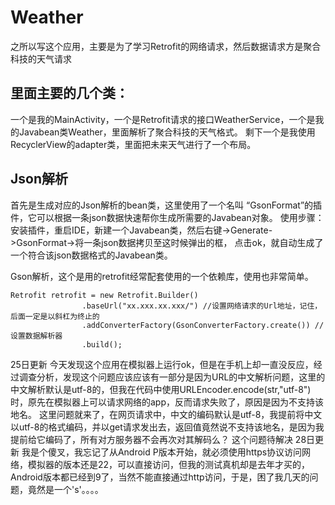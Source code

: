# Weather
之所以写这个应用，主要是为了学习Retrofit的网络请求，然后数据请求方是聚合科技的天气请求

## 里面主要的几个类：
一个是我的MainActivity，一个是Retrofit请求的接口WeatherService，一个是我的Javabean类Weather，里面解析了聚合科技的天气格式。
剩下一个是我使用RecyclerView的adapter类，里面把未来天气进行了一个布局。
## Json解析
首先是生成对应的Json解析的bean类，这里使用了一个名叫 “GsonFormat”的插件，它可以根据一条json数据快速帮你生成所需要的Javabean对象。
使用步骤：安装插件，重启IDE，新建一个Javabean类，然后右键->Generate->GsonFormat->将一条json数据拷贝至这时候弹出的框，
点击ok，就自动生成了一个符合该json数据格式的Javabean类。

Gson解析，这个是用的retrofit经常配套使用的一个依赖库，使用也非常简单。

```
Retrofit retrofit = new Retrofit.Builder()
                .baseUrl("xx.xxx.xx.xxx/") //设置网络请求的Url地址，记住，后面一定是以斜杠为终止的
                .addConverterFactory(GsonConverterFactory.create()) //设置数据解析器
                .build();
```

25日更新
今天发现这个应用在模拟器上运行ok，但是在手机上却一直没反应，经过调查分析，发现这个问题应该应该有一部分是因为URL的中文解析问题，这里的中文解析默认是utf-8的，但我在代码中使用URLEncoder.encode(str,"utf-8")时，原先在模拟器上可以请求网络的app，反而请求失败了，原因是因为不支持该地名。
这里问题就来了，在网页请求中，中文的编码默认是utf-8，我提前将中文以utf-8的格式编码，并以get请求发出去，返回值竟然说不支持该地名，是因为我提前给它编码了，所有对方服务器不会再次对其解码么？
这个问题待解决
28日更新
我是个傻叉，我忘记了从Android P版本开始，就必须使用https协议访问网络，模拟器的版本还是22，可以直接访问，但我的测试真机却是去年才买的，Android版本都已经到9了，当然不能直接通过http访问，于是，困了我几天的问题，竟然是一个's'。。。。
